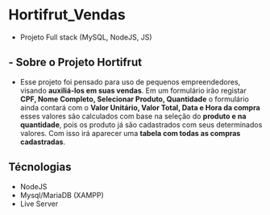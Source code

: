 # Hortifrut_Vendas
- Projeto Full stack (MySQL, NodeJS, JS)
  
## - Sobre o Projeto Hortifrut

- Esse projeto foi pensado para uso de pequenos empreendedores, visando **auxiliá-los em suas vendas**. Em um formulário irão registar **CPF, Nome Completo, Selecionar Produto, Quantidade**  o formulário ainda contará com o **Valor Unitário, Valor Total, Data e Hora da compra** esses valores são calculados com base na seleção do **produto e na quantidade**, pois os produto já são cadastrados com seus determinados valores. Com isso irá aparecer uma **tabela com todas as compras cadastradas**.

## Técnologias
- NodeJS
- Mysql/MariaDB (XAMPP)
- Live Server
